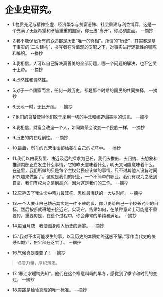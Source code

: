 # 企业史研究。

- 1.物质充足与精神空虚、经济繁华与贫富悬殊、社会重建与利益博弈，这是一个充满了无限希望和矛盾重重的国家，你无法“离开”，你必须直面。 --摘抄

- 2.我不能保证所有的叙述都是历史“唯一的真相”。所谓的“历史”，其实都是基于事实的“二次建构”，书写者在价值观的支配之下，对事实进行逻辑性的铺陈和编织。 --摘抄

- 3.我相信，人可以自己解决真善美的全部问题，哪一个问题的解决，也不乞灵于上帝。 --摘抄

- 4.必然性和偶然性。

- 5.对于一个国家而言，任何一段历史，都是那个时期的国民的共同抉择。 --摘抄

- 6.天地一时，无比开阔。 --摘抄

- 7.他们的贪婪使得他们敢于采用一切的手法和编造最美丽的谎言。 --摘抄

- 8.我相信，财富会改造一个人，如同繁荣会改变一个民族一样。 --摘抄

- 9.历史的内在戏剧性。 --摘抄

- 10.最后，所有的光荣往往都枯萎在自己的光环中。 --摘抄

- 11.我们以由表及里、由近及远的探求为己任，我们去推敲、去归纳、去想象和推测内部正在发生什么事情，它的昨天意味着什么，明天又可能意味着什么。在这里，我们所做的只是每个主权公民应该做的事情，只不过其他人没有时间和兴趣来做罢了。这就是我们的职业，一个不简单的职业。我们有权为之感到自豪，我们有权为之感到高兴，因为这是我们的工作。 --摘抄

- 12.它耗去了我生命中精力最旺盛、思维最活跃的一大块时间。 --摘抄

- 13.一个人要让自己快乐其实是一件不难的事，你只要给自己一个较长时间的目标，然后按部就班地去接近它，实现它。结果如何，在某种意义上可能是不重要的，重要的是，在这个过程中，你会非常的单纯和满足。 --摘抄

- 14.每当月夜，我便孤身闯入历史的迷雾。 --摘抄

- 15.“我对不太可能发生的事，以及历史的本质始终迷惑不解。”写作当代史的快感和诡异，便全部在这里了。 --摘抄

- 16.气候真是要变了！ --摘抄

>积攒力量，厚积薄发。

- 17.“春江水暖鸭先知”，他们在这个寒意料峭的早冬，感觉到了季节和时代的变迁。 --摘抄

- 18.实践是检验真理的唯一标准。 --摘抄
